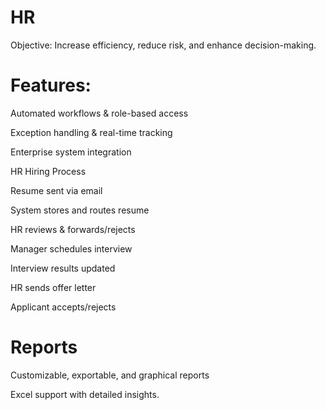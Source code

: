 # HR

Objective: Increase efficiency, reduce risk, and enhance decision-making.

# Features:

Automated workflows & role-based access

Exception handling & real-time tracking

Enterprise system integration

HR Hiring Process

Resume sent via email

System stores and routes resume

HR reviews & forwards/rejects

Manager schedules interview

Interview results updated

HR sends offer letter

Applicant accepts/rejects

# Reports

Customizable, exportable, and graphical reports

Excel support with detailed insights.

